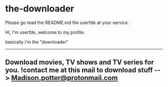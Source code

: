 # the-downloader
Please go read the README.md file
userfde at your service.











Hi, I'm userfde, welcome to my profile.

basically i'm the "downloader"

----------------------------------------------------------------------
Download movies, TV shows and TV series for you.
!contact me at this mail to download stuff --> Madison.potter@protonmail.com
----------------------------------------------------------------------
